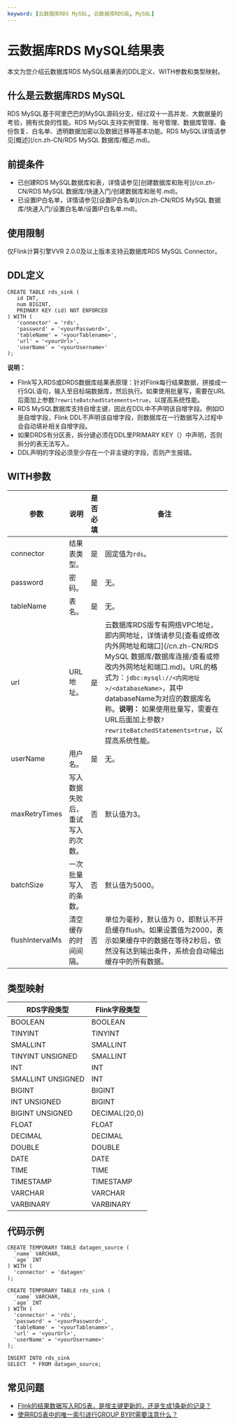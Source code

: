 ```yaml
---
keyword: [云数据库RDS MySQL, 云数据库RDS版, MySQL]
---
```


# 云数据库RDS MySQL结果表

本文为您介绍云数据库RDS MySQL结果表的DDL定义、WITH参数和类型映射。

## 什么是云数据库RDS MySQL

RDS MySQL基于阿里巴巴的MySQL源码分支，经过双十一高并发、大数据量的考验，拥有优良的性能。RDS MySQL支持实例管理、账号管理、数据库管理、备份恢复、白名单、透明数据加密以及数据迁移等基本功能。RDS MySQL详情请参见[概述](/cn.zh-CN/RDS MySQL 数据库/概述.md)。

## 前提条件

-   已创建RDS MySQL数据库和表，详情请参见[创建数据库和账号](/cn.zh-CN/RDS MySQL 数据库/快速入门/创建数据库和账号.md)。
-   已设置IP白名单，详情请参见[设置IP白名单](/cn.zh-CN/RDS MySQL 数据库/快速入门/设置白名单/设置IP白名单.md)。

## 使用限制

仅Flink计算引擎VVR 2.0.0及以上版本支持云数据库RDS MySQL Connector。

## DDL定义

```
CREATE TABLE rds_sink (
   id INT,
   num BIGINT,
   PRIMARY KEY (id) NOT ENFORCED
) WITH (
   'connector' = 'rds',
   'password' = '<yourPassword>',
   'tableName' = '<yourTablename>',
   'url' = '<yourUrl>',
   'userName' = '<yourUsername>'
);
```

**说明：**

-   Flink写入RDS或DRDS数据库结果表原理：针对Flink每行结果数据，拼接成一行SQL语句，输入至目标端数据库，然后执行。如果使用批量写，需要在URL后面加上参数`?rewriteBatchedStatements=true`，以提高系统性能。
-   RDS MySQL数据库支持自增主键，因此在DDL中不声明该自增字段。例如ID是自增字段，Flink DDL不声明该自增字段，则数据库在一行数据写入过程中会自动填补相关自增字段。
-   如果DRDS有分区表，拆分键必须在DDL里PRIMARY KEY（）中声明，否则拆分的表无法写入。
-   DDL声明的字段必须至少存在一个非主键的字段，否则产生报错。

## WITH参数

|参数|说明|是否必填|备注|
|--|--|----|--|
|connector|结果表类型。|是|固定值为`rds`。|
|password|密码。|是|无。|
|tableName|表名。|是|无。|
|url|URL地址。|是|云数据库RDS版专有网络VPC地址，即内网地址，详情请​参见[查看或修改内外网地址和端口](/cn.zh-CN/RDS MySQL 数据库/数据库连接/查看或修改内外网地址和端口.md)。URL的格式为：`jdbc:mysql://<内网地址>/<databaseName>`，其中databaseName为对应的数据库名称。**说明：** 如果使用批量写，需要在URL后面加上参数`?rewriteBatchedStatements=true`，以提高系统性能。 |
|userName|用户名。|是|无。|
|maxRetryTimes|写入数据失败后，重试写入的次数。|否|默认值为3。|
|batchSize|一次批量写入的条数。|否|默认值为5000。|
|flushIntervalMs|清空缓存的时间间隔。|否|单位为毫秒，默认值为 0，即默认不开启缓存flush。如果设置值为2000，表示如果缓存中的数据在等待2秒后，依然没有达到输出条件，系统会自动输出缓存中的所有数据。|

## 类型映射

|RDS字段类型|Flink字段类型|
|-------|---------|
|BOOLEAN|BOOLEAN|
|TINYINT|TINYINT|
|SMALLINT|SMALLINT|
|TINYINT UNSIGNED|SMALLINT|
|INT|INT|
|SMALLINT UNSIGNED|INT|
|BIGINT|BIGINT|
|INT UNSIGNED|BIGINT|
|BIGINT UNSIGNED|DECIMAL\(20,0\)|
|FLOAT|FLOAT|
|DECIMAL|DECIMAL|
|DOUBLE|DOUBLE|
|DATE|DATE|
|TIME|TIME|
|TIMESTAMP|TIMESTAMP|
|VARCHAR|VARCHAR|
|VARBINARY|VARBINARY|

## 代码示例

```
CREATE TEMPORARY TABLE datagen_source (
  `name` VARCHAR,
  `age` INT
) WITH (
  'connector' = 'datagen'
);

CREATE TEMPORARY TABLE rds_sink (
  `name` VARCHAR,
  `age` INT
) WITH (
  'connector' = 'rds',
  'password' = '<yourPassword>',
  'tableName' = '<yourTablename>',
  'url' = '<yourUrl>',
  'userName' = '<yourUsername>'
);

INSERT INTO rds_sink
SELECT  * FROM datagen_source;
```

## 常见问题

-   [Flink的结果数据写入RDS表，是按主键更新的，还是生成1条新的记录？](/cn.zh-CN/Flink全托管/常见问题.md)
-   [使用RDS表中的唯一索引进行GROUP BY时需要注意什么？](/cn.zh-CN/Flink全托管/常见问题.md)

